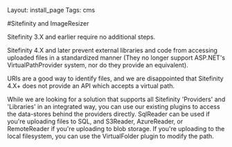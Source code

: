 Layout: install_page
Tags: cms

#Sitefinity and ImageResizer

Sitefinity 3.X and earlier require no additional steps.

Sitefinity 4.X and later prevent external libraries and code from accessing uploaded files in a standardized manner (They no longer support ASP.NET's VirtualPathProvider system, nor do they provide an equivalent). 

URIs are a good way to identify files, and we are disappointed that Sitefinity 4.X+ does not provide an API which accepts a virtual path.

While we are looking for a solution that supports all Sitefinity 'Providers' and 'Libraries' in an integrated way, you can use our existing plugins to access the data-stores behind the providers directly. SqlReader can be used if you're uploading files to SQL, and S3Reader, AzureReader, or RemoteReader if you're uploading to blob storage. If you're uploading to the local filesystem, you can use the VirtualFolder plugin to modify the path. 